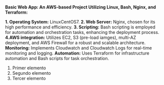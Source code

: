 **Basic Web App: An AWS-based Project Utilizing Linux, Bash, Nginx, and Terraform:**

**1. Operating System:** LinuxCentOS7.
**2. Web Server:** Nginx, chosen for its high performance and efficiency.
**3. Scripting:** Bash scripting is employed for automation and orchestration tasks, enhancing the deployment process.
**4.AWS integration:** Utilizes EC2, S3 (pre-load iamges), multi-AZ deployment, and AWS Firewall for a robust and scalable architecture.
                  **Monitoring:** Implements Cloudwatch and Cloudwatch Logs for real-time monitoring and logging.
                  **Automation:** Uses Terraform for infrastructure automation and Bash scripts for task orchestration.
1. Primer elemento
2. Segundo elemento
3. Tercer elemento

